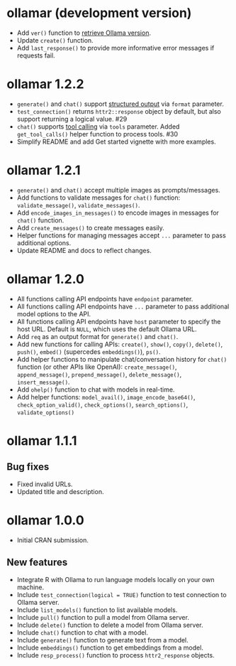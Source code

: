 # ollamar (development version)

- Add `ver()` function to [retrieve Ollama version](https://github.com/ollama/ollama/blob/main/docs/api.md#version).
- Update `create()` function.
- Add `last_response()` to provide more informative error messages if requests fail.

# ollamar 1.2.2

- `generate()` and `chat()` support [structured output](https://ollama.com/blog/structured-outputs) via `format` parameter.
- `test_connection()` returns `httr2::response` object by default, but also support returning a logical value. #29
- `chat()` supports [tool calling](https://ollama.com/blog/tool-support) via `tools` parameter. Added `get_tool_calls()` helper function to process tools. #30
- Simplify README and add Get started vignette with more examples.

# ollamar 1.2.1

- `generate()` and `chat()` accept multiple images as prompts/messages.
- Add functions to validate messages for `chat()` function: `validate_message()`, `validate_messages()`.
- Add `encode_images_in_messages()` to encode images in messages for `chat()` function.
- Add `create_messages()` to create messages easily.
- Helper functions for managing messages accept `...` parameter to pass additional options.
- Update README and docs to reflect changes.

# ollamar 1.2.0

- All functions calling API endpoints have `endpoint` parameter.
- All functions calling API endpoints have `...` parameter to pass additional model options to the API.
- All functions calling API endpoints have `host` parameter to specify the host URL. Default is `NULL`, which uses the default Ollama URL.
- Add `req` as an output format for `generate()` and `chat()`.
- Add new functions for calling APIs: `create()`, `show()`, `copy()`, `delete()`, `push()`, `embed()` (supercedes `embeddings()`), `ps()`.
- Add helper functions to manipulate chat/conversation history for `chat()` function (or other APIs like OpenAI): `create_message()`, `append_message()`, `prepend_message()`, `delete_message()`, `insert_message()`.
- Add `ohelp()` function to chat with models in real-time.
- Add helper functions: `model_avail()`, `image_encode_base64()`, `check_option_valid()`, `check_options()`, `search_options()`, `validate_options()`

# ollamar 1.1.1

## Bug fixes

- Fixed invalid URLs.
- Updated title and description.

# ollamar 1.0.0

* Initial CRAN submission.

## New features

- Integrate R with Ollama to run language models locally on your own machine.
- Include `test_connection(logical = TRUE)` function to test connection to Ollama server.
- Include `list_models()` function to list available models.
- Include `pull()` function to pull a model from Ollama server.
- Include `delete()` function to delete a model from Ollama server.
- Include `chat()` function to chat with a model.
- Include `generate()` function to generate text from a model.
- Include `embeddings()` function to get embeddings from a model.
- Include `resp_process()` function to process `httr2_response` objects.


